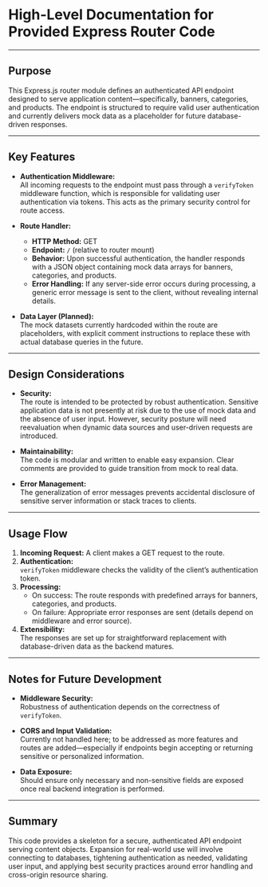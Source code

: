 # High-Level Documentation for Provided Express Router Code

---

## Purpose

This Express.js router module defines an authenticated API endpoint designed to serve application content—specifically, banners, categories, and products. The endpoint is structured to require valid user authentication and currently delivers mock data as a placeholder for future database-driven responses.

---

## Key Features

- **Authentication Middleware:**  
  All incoming requests to the endpoint must pass through a `verifyToken` middleware function, which is responsible for validating user authentication via tokens. This acts as the primary security control for route access.

- **Route Handler:**  
  - **HTTP Method:** GET  
  - **Endpoint:** `/` (relative to router mount)  
  - **Behavior:** Upon successful authentication, the handler responds with a JSON object containing mock data arrays for banners, categories, and products.  
  - **Error Handling:** If any server-side error occurs during processing, a generic error message is sent to the client, without revealing internal details.

- **Data Layer (Planned):**  
  The mock datasets currently hardcoded within the route are placeholders, with explicit comment instructions to replace these with actual database queries in the future.

---

## Design Considerations

- **Security:**  
  The route is intended to be protected by robust authentication. Sensitive application data is not presently at risk due to the use of mock data and the absence of user input. However, security posture will need reevaluation when dynamic data sources and user-driven requests are introduced.

- **Maintainability:**  
  The code is modular and written to enable easy expansion. Clear comments are provided to guide transition from mock to real data.

- **Error Management:**  
  The generalization of error messages prevents accidental disclosure of sensitive server information or stack traces to clients.

---

## Usage Flow

1. **Incoming Request:** A client makes a GET request to the route.
2. **Authentication:**  
   `verifyToken` middleware checks the validity of the client’s authentication token.
3. **Processing:**  
   - On success: The route responds with predefined arrays for banners, categories, and products.
   - On failure: Appropriate error responses are sent (details depend on middleware and error source).
4. **Extensibility:**  
   The responses are set up for straightforward replacement with database-driven data as the backend matures.

---

## Notes for Future Development

- **Middleware Security:**  
  Robustness of authentication depends on the correctness of `verifyToken`.

- **CORS and Input Validation:**  
  Currently not handled here; to be addressed as more features and routes are added—especially if endpoints begin accepting or returning sensitive or personalized information.

- **Data Exposure:**  
  Should ensure only necessary and non-sensitive fields are exposed once real backend integration is performed.

---

## Summary

This code provides a skeleton for a secure, authenticated API endpoint serving content objects. Expansion for real-world use will involve connecting to databases, tightening authentication as needed, validating user input, and applying best security practices around error handling and cross-origin resource sharing.